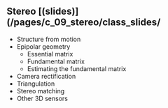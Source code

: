 ## **Stereo** [(slides)](/pages/c_09_stereo/class_slides/

- Structure from motion
- Epipolar geometry
     - Essential matrix
     - Fundamental matrix
     - Estimating the fundamental matrix
- Camera rectification
- Triangulation
- Stereo matching
- Other 3D sensors



